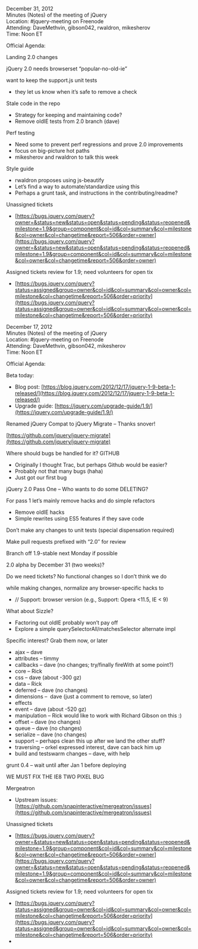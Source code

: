 December 31, 2012  
 Minutes (Notes) of the meeting of jQuery  
 Location: \#jquery-meeting on Freenode  
 Attending: DaveMethvin, gibson042, rwaldron, mikesherov  
 Time: Noon ET

Official Agenda:  

Landing 2.0 changes

jQuery 2.0 needs browserset “popular-no-old-ie”

want to keep the support.js unit tests

-   they let us know when it’s safe to remove a check

Stale code in the repo

-   Strategy for keeping and maintaining code?
-   Remove oldIE tests from 2.0 branch (dave)

Perf testing

-   Need some to prevent perf regressions and prove 2.0 improvements
-   focus on big-picture hot paths
-   mikesherov and rwaldron to talk this week

Style guide

-   rwaldron proposes using js-beautify
-   Let’s find a way to automate/standardize using this
-   Perhaps a grunt task, and instructions in the contributing/readme?

Unassigned tickets

-   [https://bugs.jquery.com/query?owner=&status=new&status=open&status=pending&status=reopened&milestone=1.9&group=component&col=id&col=summary&col=milestone&col=owner&col=changetime&report=506&order=owner](https://bugs.jquery.com/query?owner=&status=new&status=open&status=pending&status=reopened&milestone=1.9&group=component&col=id&col=summary&col=milestone&col=owner&col=changetime&report=506&order=owner)

Assigned tickets review for 1.9; need volunteers for open tix

-   [https://bugs.jquery.com/query?status=assigned&group=owner&col=id&col=summary&col=owner&col=milestone&col=changetime&report=506&order=priority](https://bugs.jquery.com/query?status=assigned&group=owner&col=id&col=summary&col=owner&col=milestone&col=changetime&report=506&order=priority)

  
 December 17, 2012  
 Minutes (Notes) of the meeting of jQuery  
 Location: \#jquery-meeting on Freenode  
 Attending: DaveMethvin, gibson042, mikesherov  
 Time: Noon ET

Official Agenda:  

Beta today:

-   Blog post:
    [https://blog.jquery.com/2012/12/17/jquery-1-9-beta-1-released/](https://blog.jquery.com/2012/12/17/jquery-1-9-beta-1-released/)
-   Upgrade guide:
    [https://jquery.com/upgrade-guide/1.9/](https://jquery.com/upgrade-guide/1.9/)

Renamed jQuery Compat to jQuery Migrate – Thanks snover!

[https://github.com/jquery/jquery-migrate](https://github.com/jquery/jquery-migrate)

Where should bugs be handled for it? GITHUB

-   Originally I thought Trac, but perhaps Github would be easier?
-   Probably not that many bugs (haha)
-   Just got our first bug

jQuery 2.0 Pass One – Who wants to do some DELETING?

For pass 1 let’s mainly remove hacks and do simple refactors

-   Remove oldIE hacks
-   Simple rewrites using ES5 features if they save code

Don’t make any changes to unit tests (special dispensation required)

Make pull requests prefixed with “2.0″ for review

Branch off 1.9-stable next Monday if possible

2.0 alpha by December 31 (two weeks)?

Do we need tickets? No functional changes so I don’t think we do

while making changes, normalize any browser-specific hacks to

-   // Support: browser version (e.g., Support: Opera \<11.5, IE \< 9)

What about Sizzle?

-   Factoring out oldIE probably won’t pay off
-   Explore a simple querySelectorAll/matchesSelector alternate impl

Specific interest? Grab them now, or later

-   ajax – dave
-   attributes – timmy
-   callbacks – dave (no changes; try/finally fireWith at some point?)
-   core – Rick
-   css – dave (about -300 gz)
-   data – Rick
-   deferred – dave (no changes)
-   dimensions –  dave (just a comment to remove, so later)
-   effects
-   event – dave (about -520 gz)
-   manipulation – Rick would like to work with Richard Gibson on this
    :)
-   offset – dave (no changes)
-   queue – dave (no changes)
-   serialize – dave (no changes)
-   support – perhaps clean this up after we land the other stuff?
-   traversing – orkel expressed interest, dave can back him up
-   build and testswarm changes – dave, with help

grunt 0.4 – wait until after Jan 1 before deploying

WE MUST FIX THE IE8 TWO PIXEL BUG

Mergeatron

-   Upstream issues:
    [https://github.com/snapinteractive/mergeatron/issues](https://github.com/snapinteractive/mergeatron/issues)

Unassigned tickets

-   [https://bugs.jquery.com/query?owner=&status=new&status=open&status=pending&status=reopened&milestone=1.9&group=component&col=id&col=summary&col=milestone&col=owner&col=changetime&report=506&order=owner](https://bugs.jquery.com/query?owner=&status=new&status=open&status=pending&status=reopened&milestone=1.9&group=component&col=id&col=summary&col=milestone&col=owner&col=changetime&report=506&order=owner)

Assigned tickets review for 1.9; need volunteers for open tix

-   [https://bugs.jquery.com/query?status=assigned&group=owner&col=id&col=summary&col=owner&col=milestone&col=changetime&report=506&order=priority](https://bugs.jquery.com/query?status=assigned&group=owner&col=id&col=summary&col=owner&col=milestone&col=changetime&report=506&order=priority)
-   
